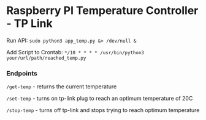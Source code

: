 <h1>Raspberry PI Temperature Controller - TP Link</h1>

Run API: `sudo python3 app_temp.py &> /dev/null &`

Add Script to Crontab: `*/10 * * * * /usr/bin/python3 your/url/path/reached_temp.py`

<h3>Endpoints</h3>

`/get-temp` - returns the current temperature

`/set-temp` - turns on tp-link plug to reach an optimum temperature of 20C

`/stop-temp` - turns off tp-link and stops trying to reach optimum temperature
